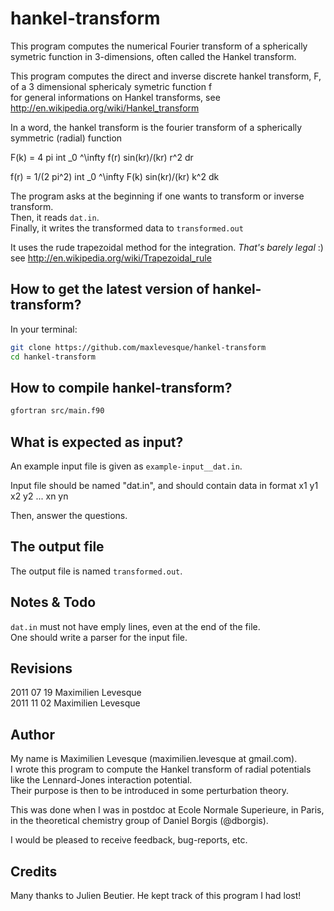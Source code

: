 hankel-transform
================

This program computes the numerical Fourier transform of a spherically symetric function in 3-dimensions, often called the Hankel transform.  


This program computes the direct and inverse discrete hankel transform, F, of a 3 dimensional sphericaly symetric function f  
for general informations on Hankel transforms, see http://en.wikipedia.org/wiki/Hankel_transform  

In a word, the hankel transform is the fourier transform of a spherically symmetric (radial) function  

F(k) = 4 pi int _0 ^\infty  f(r) sin(kr)/(kr) r^2 dr  

f(r) = 1/(2 pi^2) int _0 ^\infty F(k) sin(kr)/(kr) k^2 dk  


The program asks at the beginning if one wants to transform or inverse transform.  
Then, it reads `dat.in`.   
Finally, it writes the transformed data to `transformed.out`   

It uses the rude trapezoidal method for the integration. *That's barely legal* :)  
see http://en.wikipedia.org/wiki/Trapezoidal_rule  



How to get the latest version of hankel-transform?
--------------------------------------------------

In your terminal:
```bash
git clone https://github.com/maxlevesque/hankel-transform
cd hankel-transform
```

How to compile hankel-transform?
--------------------------------

```bash
gfortran src/main.f90
```

What is expected as input?
--------------------------

An example input file is given as `example-input__dat.in`.

Input file should be named "dat.in", and should contain data in format
x1 y1
x2 y2
...
xn yn

Then, answer the questions.

The output file
---------------

The output file is named `transformed.out`.

Notes & Todo
------------

`dat.in` must not have emply lines, even at the end of the file.  
One should write a parser for the input file.  



Revisions
---------
2011 07 19 Maximilien Levesque    
2011 11 02 Maximilien Levesque  



Author
------

My name is Maximilien Levesque (maximilien.levesque at gmail.com).  
I wrote this program to compute the Hankel transform of radial potentials like the Lennard-Jones interaction potential.  
Their purpose is then to be introduced in some perturbation theory.  

This was done when I was in postdoc at Ecole Normale Superieure, in Paris, in the theoretical chemistry group of Daniel Borgis (@dborgis).   

I would be pleased to receive feedback, bug-reports, etc.  

Credits
-------

Many thanks to Julien Beutier. He kept track of this program I had lost!
